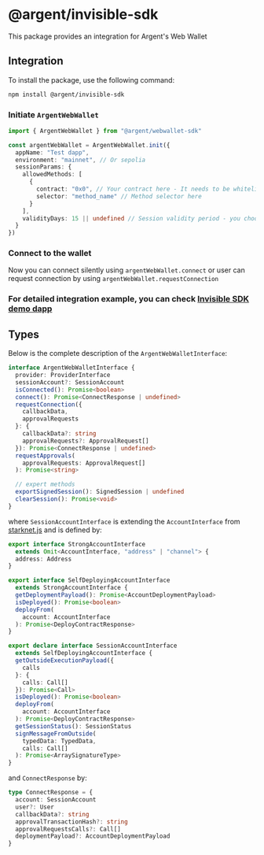 # @argent/invisible-sdk

This package provides an integration for Argent's Web Wallet

## Integration

To install the package, use the following command:

```sh
npm install @argent/invisible-sdk
```

### Initiate `ArgentWebWallet`

```typescript
import { ArgentWebWallet } from "@argent/webwallet-sdk"

const argentWebWallet = ArgentWebWallet.init({
  appName: "Test dapp",
  environment: "mainnet", // Or sepolia
  sessionParams: {
    allowedMethods: [
      {
        contract: "0x0", // Your contract here - It needs to be whitelisted by Argent
        selector: "method_name" // Method selector here
      }
    ],
    validityDays: 15 || undefined // Session validity period - you choose or it will fallback to maximum set by WebWallet (usually 30 days)
  }
})
```

### Connect to the wallet

Now you can connect silently using `argentWebWallet.connect` or user can request connection by using `argentWebWallet.requestConnection`

### For detailed integration example, you can check [Invisible SDK demo dapp](https://github.com/argentlabs/invisible-sdk-demo)

## Types

Below is the complete description of the `ArgentWebWalletInterface`:

```typescript
interface ArgentWebWalletInterface {
  provider: ProviderInterface
  sessionAccount?: SessionAccount
  isConnected(): Promise<boolean>
  connect(): Promise<ConnectResponse | undefined>
  requestConnection({
    callbackData,
    approvalRequests
  }: {
    callbackData?: string
    approvalRequests?: ApprovalRequest[]
  }): Promise<ConnectResponse | undefined>
  requestApprovals(
    approvalRequests: ApprovalRequest[]
  ): Promise<string>

  // expert methods
  exportSignedSession(): SignedSession | undefined
  clearSession(): Promise<void>
}
```

where `SessionAccountInterface` is extending the `AccountInterface` from [starknet.js](https://starknetjs.com/docs/API/classes/AccountInterface) and is defined by:

```typescript
export interface StrongAccountInterface
  extends Omit<AccountInterface, "address" | "channel"> {
  address: Address
}

export interface SelfDeployingAccountInterface
  extends StrongAccountInterface {
  getDeploymentPayload(): Promise<AccountDeploymentPayload>
  isDeployed(): Promise<boolean>
  deployFrom(
    account: AccountInterface
  ): Promise<DeployContractResponse>
}

export declare interface SessionAccountInterface
  extends SelfDeployingAccountInterface {
  getOutsideExecutionPayload({
    calls
  }: {
    calls: Call[]
  }): Promise<Call>
  isDeployed(): Promise<boolean>
  deployFrom(
    account: AccountInterface
  ): Promise<DeployContractResponse>
  getSessionStatus(): SessionStatus
  signMessageFromOutside(
    typedData: TypedData,
    calls: Call[]
  ): Promise<ArraySignatureType>
}
```

and `ConnectResponse` by:

```typescript
type ConnectResponse = {
  account: SessionAccount
  user?: User
  callbackData?: string
  approvalTransactionHash?: string
  approvalRequestsCalls?: Call[]
  deploymentPayload?: AccountDeploymentPayload
}
```
